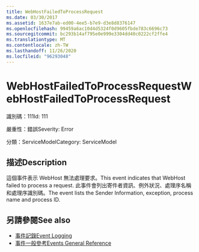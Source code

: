 ```yaml
---
title: WebHostFailedToProcessRequest
ms.date: 03/30/2017
ms.assetid: 1637e7ab-ed00-4ee5-b7e9-d3e8d8376147
ms.openlocfilehash: 99459a6ac10d4d5324f0d9605fbde783c6696c73
ms.sourcegitcommit: bc293b14af795e0e999e3304dd40c0222cf2ffe4
ms.translationtype: MT
ms.contentlocale: zh-TW
ms.lasthandoff: 11/26/2020
ms.locfileid: "96293048"
---
```

# <a name="webhostfailedtoprocessrequest"></a><span data-ttu-id="f65ef-102">WebHostFailedToProcessRequest</span><span class="sxs-lookup"><span data-stu-id="f65ef-102">WebHostFailedToProcessRequest</span></span>

<span data-ttu-id="f65ef-103">識別碼：111</span><span class="sxs-lookup"><span data-stu-id="f65ef-103">Id: 111</span></span>  
  
 <span data-ttu-id="f65ef-104">嚴重性：錯誤</span><span class="sxs-lookup"><span data-stu-id="f65ef-104">Severity: Error</span></span>  
  
 <span data-ttu-id="f65ef-105">分類：ServiceModel</span><span class="sxs-lookup"><span data-stu-id="f65ef-105">Category: ServiceModel</span></span>  
  
## <a name="description"></a><span data-ttu-id="f65ef-106">描述</span><span class="sxs-lookup"><span data-stu-id="f65ef-106">Description</span></span>  

 <span data-ttu-id="f65ef-107">這個事件表示 WebHost 無法處理要求。</span><span class="sxs-lookup"><span data-stu-id="f65ef-107">This event indicates that WebHost failed to process a request.</span></span> <span data-ttu-id="f65ef-108">此事件會列出寄件者資訊、例外狀況、處理序名稱和處理序識別碼。</span><span class="sxs-lookup"><span data-stu-id="f65ef-108">The event lists the Sender Information, exception, process name and process ID.</span></span>  
  
## <a name="see-also"></a><span data-ttu-id="f65ef-109">另請參閱</span><span class="sxs-lookup"><span data-stu-id="f65ef-109">See also</span></span>

- [<span data-ttu-id="f65ef-110">事件記錄</span><span class="sxs-lookup"><span data-stu-id="f65ef-110">Event Logging</span></span>](index.md)
- [<span data-ttu-id="f65ef-111">事件一般參考</span><span class="sxs-lookup"><span data-stu-id="f65ef-111">Events General Reference</span></span>](events-general-reference.md)
